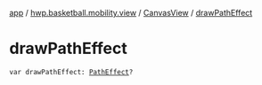 [app](../../index.md) / [hwp.basketball.mobility.view](../index.md) / [CanvasView](index.md) / [drawPathEffect](.)

# drawPathEffect

`var drawPathEffect: `[`PathEffect`](https://developer.android.com/reference/android/graphics/PathEffect.html)`?`